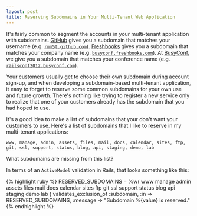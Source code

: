 ```yaml
---
layout: post
title: Reserving Subdomains in Your Multi-Tenant Web Application
---
```


It's fairly common to segment the accounts in your multi-tenant application with
subdomains. [GitHub](http://github.com) gives you a subdomain that matches your
username
(e.g. [`rmm5t.github.com`](http://rmm5t.github.com)). [Freshbooks](https://mcgearygroup.freshbooks.com/refer/www
) gives you a subdomain that matches your company name
(e.g. [`busyconf.freshbooks.com`](http://busyconf.freshbooks.com)).  At
[BusyConf](http://busyconf.com), we give you a subdomain that matches your
conference name
(e.g. [`railsconf2012.busyconf.com`](http://railsconf2012.busyconf.com)).

Your customers usually get to choose their own subdomain during account sign-up,
and when developing a subdomain-based multi-tenant application, it easy to
forget to reserve some common subdomains for your own use and future
growth. There's nothing like trying to register a new service only to realize
that one of your customers already has the subdomain that you had hoped to use.

It's a good idea to make a list of subdomains that your don't want your
customers to use. Here's a list of subdomains that I like to reserve in my
multi-tenant applications:

`www, manage, admin, assets, files, mail, docs, calendar, sites, ftp, git, ssl,
support, status, blog, api, staging, demo, lab`

What subdomains are missing from this list?

In terms of an `ActiveModel` validation in Rails, that looks something like this:

{% highlight ruby %}
RESERVED_SUBDOMAINS = %w(
  www manage admin assets files mail docs calendar sites
  ftp git ssl support status blog api staging demo lab
)
validates_exclusion_of :subdomain, :in => RESERVED_SUBDOMAINS,
                       :message => "Subdomain %{value} is reserved."
{% endhighlight %}

